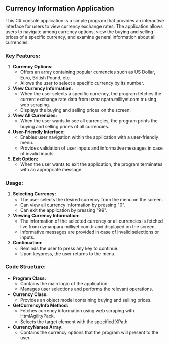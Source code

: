 ## Currency Information Application

This C# console application is a simple program that provides an interactive interface for users to view currency exchange rates. The application allows users to navigate among currency options, view the buying and selling prices of a specific currency, and examine general information about all currencies.

### Key Features:

1. **Currency Options:**
    - Offers an array containing popular currencies such as US Dollar, Euro, British Pound, etc.
    - Allows the user to select a specific currency by its number.
2. **View Currency Information:**
    - When the user selects a specific currency, the program fetches the current exchange rate data from uzmanpara.milliyet.com.tr using web scraping.
    - Displays the buying and selling prices on the screen.
3. **View All Currencies:**
    - When the user wants to see all currencies, the program prints the buying and selling prices of all currencies.
4. **User-Friendly Interface:**
    - Enables user navigation within the application with a user-friendly menu.
    - Provides validation of user inputs and informative messages in case of invalid inputs.
5. **Exit Option:**
    - When the user wants to exit the application, the program terminates with an appropriate message.

### Usage:

1. **Selecting Currency:**
    - The user selects the desired currency from the menu on the screen.
    - Can view all currency information by pressing "0".
    - Can exit the application by pressing "99".
2. **Viewing Currency Information:**
    - The information of the selected currency or all currencies is fetched live from uzmanpara.milliyet.com.tr and displayed on the screen.
    - Informative messages are provided in case of invalid selections or inputs.
3. **Continuation:**
    - Reminds the user to press any key to continue.
    - Upon keypress, the user returns to the menu.

### Code Structure:

- **Program Class:**
    - Contains the main logic of the application.
    - Manages user selections and performs the relevant operations.
- **Currency Class:**
    - Provides an object model containing buying and selling prices.
- **GetCurrencyInfo Method:**
    - Fetches currency information using web scraping with HtmlAgilityPack.
    - Selects the target element with the specified XPath.
- **CurrencyNames Array:**
    - Contains the currency options that the program will present to the user.
